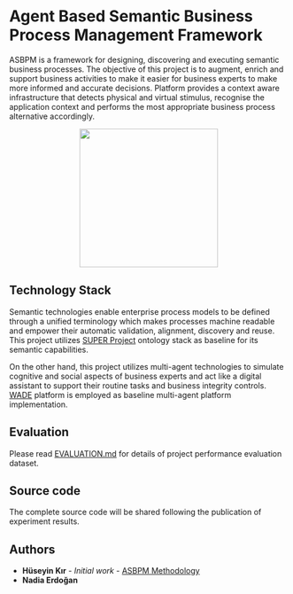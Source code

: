 # Agent Based Semantic Business Process Management Framework
ASBPM is a framework for designing, discovering and executing semantic business processes. The objective of this project is to
augment, enrich and support business activities to make it easier for business experts to make more informed and accurate decisions. Platform provides a context aware infrastructure that detects physical and virtual stimulus, recognise the application context and performs the most appropriate business process alternative accordingly. 

<p align="center">
<img align="center" width="250" height="250" src="https://github.com/asbpm/asbpm/blob/master/github_logo_10.png">
</p>

## Technology Stack
Semantic technologies enable enterprise process models to be defined through a unified terminology which makes processes machine readable and empower their automatic validation, alignment, discovery and reuse. This project utilizes [SUPER Project](https://cordis.europa.eu/project/rcn/105285_en.html) ontology stack as baseline for its semantic capabilities.

On the other hand, this project utilizes multi-agent technologies to simulate cognitive and social aspects of business experts and act like a digital assistant to support their routine tasks and business integrity controls. [WADE](http://jade.tilab.com/wadeproject/) platform is employed as baseline multi-agent platform implementation.

## Evaluation
Please read [EVALUATION.md](https://github.com/asbpm/asbpm/blob/master/evaluationData/README.md) for details of project performance evaluation dataset.

## Source code
The complete source code will be shared following the publication of experiment results. 

## Authors
* **Hüseyin Kır** - *Initial work* - [ASBPM Methodology](https://link.springer.com/chapter/10.1007/978-3-319-39324-7_13)
* **Nadia Erdoğan**
